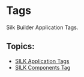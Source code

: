 # Tags
Silk Builder Application Tags.

## Topics:

* [SILK Application Tags](12_SILK_Application_Tags.md)
* [SILK Components Tag](13_SILK_Components_Tag.md)
